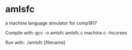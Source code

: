 # amlsfc

a machine language simulator for comp1917 

Compile with: gcc -o amlsfc amlsfc.c machine.c -lncurses

Run with: ./amlsfc [filename]
